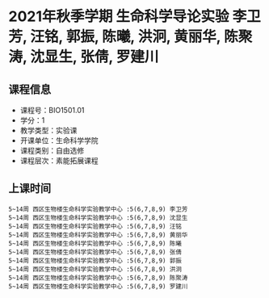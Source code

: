# 2021年秋季学期 生命科学导论实验 李卫芳, 汪铭, 郭振, 陈曦, 洪泂, 黄丽华, 陈聚涛, 沈显生, 张倩, 罗建川






## 课程信息

- 课程号：BIO1501.01
- 学分：1
- 教学类型：实验课
- 开课单位：生命科学学院
- 课程类别：自由选修
- 课程层次：素能拓展课程

## 上课时间

```
5~14周 西区生物楼生命科学实验教学中心 :5(6,7,8,9) 李卫芳
5~14周 西区生物楼生命科学实验教学中心 :5(6,7,8,9) 沈显生
5~14周 西区生物楼生命科学实验教学中心 :5(6,7,8,9) 汪铭
5~14周 西区生物楼生命科学实验教学中心 :5(6,7,8,9) 黄丽华
5~14周 西区生物楼生命科学实验教学中心 :5(6,7,8,9) 陈曦
5~14周 西区生物楼生命科学实验教学中心 :5(6,7,8,9) 张倩
5~14周 西区生物楼生命科学实验教学中心 :5(6,7,8,9) 郭振
5~14周 西区生物楼生命科学实验教学中心 :5(6,7,8,9) 洪泂
5~14周 西区生物楼生命科学实验教学中心 :5(6,7,8,9) 陈聚涛
5~14周 西区生物楼生命科学实验教学中心 :5(6,7,8,9) 罗建川
```

